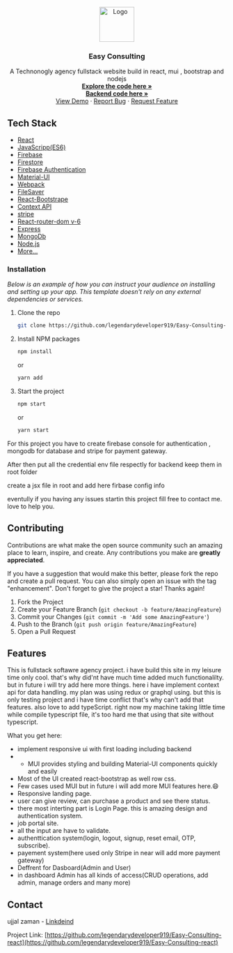 <!-- PROJECT LOGO -->
<br />
<div align="center">
  <a href="#">
    <img src="https://image.freepik.com/free-vector/triangle-letter-ag-free-logo-design_8035-1.jpg" alt="Logo" width="80" height="80">
  </a>

  <h3 align="center">Easy Consulting</h3>

  <p align="center">
    A Technonogly agency fullstack website build in react, mui , bootstrap and nodejs 
    <br />
    <a href="https://github.com/legendarydeveloper919/Easy-Consulting-react"><strong>Explore the code here »</strong></a>
    <br />
    <a href="https://github.com/legendarydeveloper919/easy-consult-server-express-mongo"><strong>Backend code here »</strong></a>
    <br />
    <a href="https://wonderful-kowalevski-8c905c.netlify.app/">View Demo</a>
    ·
    <a href="https://github.com/legendarydeveloper919/Easy-Consulting-react/issues">Report Bug</a>
    ·
    <a href="https://github.com/legendarydeveloper919/Easy-Consulting-react/issues">Request Feature</a>
  </p>
</div>


## Tech Stack
- [React](https://facebook.github.io/react/)
- [JavaScripp(ES6)](https://facebook.github.io/react/)
- [Firebase](https://firebase.google.com/)
- [Firestore](https://firebase.google.com/docs/firestore)
- [Firebase Authentication](https://firebase.google.com/docs/auth)
- [Material-UI](https://material-ui.com/)
- [Webpack](https://webpack.js.org/)
- [FileSaver](https://www.npmjs.com/package/file-saver)
- [React-Bootstrape](#)
- [Context API](#)
- [stripe](#)
- [React-router-dom v-6](#)
- [Express](#)
- [MongoDb](#)
- [Node.js](#)
- [More...](#)

### Installation

_Below is an example of how you can instruct your audience on installing and setting up your app. This template doesn't rely on any external dependencies or services._

1. Clone the repo
   ```sh
   git clone https://github.com/legendarydeveloper919/Easy-Consulting-react
   ```
2. Install NPM packages
   ```sh
   npm install
   ```
   or
   ```sh
   yarn add
   ```
   
3. Start the project
    ```sh
   npm start
   ```
   or
   ```sh
   yarn start
   ```
 <p align="left">For this project you have to create firebase console for authentication , mongodb for database and stripe for payment gateway.</p>
 <p>After then put all the credential env file respectly for backend keep them in root folder</p>
 <p>create a jsx file in root and add here firbase config info</p>
 <p>eventully if you having any issues startin this project fill free to contact me. love to help you.</p>
 
 
<!-- CONTRIBUTING -->
## Contributing

Contributions are what make the open source community such an amazing place to learn, inspire, and create. Any contributions you make are **greatly appreciated**.

If you have a suggestion that would make this better, please fork the repo and create a pull request. You can also simply open an issue with the tag "enhancement".
Don't forget to give the project a star! Thanks again!

1. Fork the Project
2. Create your Feature Branch (`git checkout -b feature/AmazingFeature`)
3. Commit your Changes (`git commit -m 'Add some AmazingFeature'`)
4. Push to the Branch (`git push origin feature/AmazingFeature`)
5. Open a Pull Request

<!-- ABOUT THE PROJECT -->
## Features
This is fullstack softawre agency project. i have build this site in my leisure time only cool. that's why did'nt have much time added much functionalilty. but in future i will try add here more things.
here i have implement context api for data handling. my plan was using redux or graphql using. but this is only testing project and i have time conflict that's why can't add that features.
also love to add typeScript. right now my machine taking little time while compile typescript file, it's too hard me that using that site without typescript.

What you get here:
* implement responsive ui with first loading including backend
* * MUI provides  styling and building Material-UI components quickly and easily
* Most of the UI created react-bootstrap as well row css.
* Few cases used MUI but in future i will add more MUI features here.:smile:
* Responsive landing page.
* user can give review, can purchase a product and see there status.
* there most interting part is Login Page. this is amazing design and authentication system.
* job portal site.
* all the input are have to validate.
* authenttication system(login, logout, signup, reset email, OTP, subscribe).
* payement system(here used only Stripe in near will add more payment gateway)
* Deffrent for Dasboard(Admin and User)
* in dashboard Admin has all kinds of access(CRUD operations, add admin, manage orders and many more)

## Contact

ujjal zaman - [Linkdeind](www.linkedin.com/in/ujjal-zaman)

Project Link: [https://github.com/legendarydeveloper919/Easy-Consulting-react](https://github.com/legendarydeveloper919/Easy-Consulting-react)
